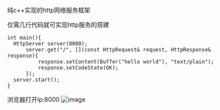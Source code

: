 纯c++实现的http网络服务框架

仅需几行代码就可实现http服务的搭建

```
int main(){
  HttpServer server(8000);
      server.get("/", [](const HttpRequest& request, HttpResponse& response){
          response.setContent(Buffer("hello world"), "text/plain");
          response.setCodeState(OK);
      });
  server.start();
}
```

浏览器打开ip:8000
![image](https://user-images.githubusercontent.com/44738662/229850183-e64bd4d0-fccf-4e7e-8b85-ad7cd47199e5.png)
